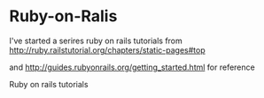 Ruby-on-Ralis
=============
I've started a serires ruby on rails tutorials from
http://ruby.railstutorial.org/chapters/static-pages#top

and http://guides.rubyonrails.org/getting_started.html
for reference


Ruby on rails tutorials
